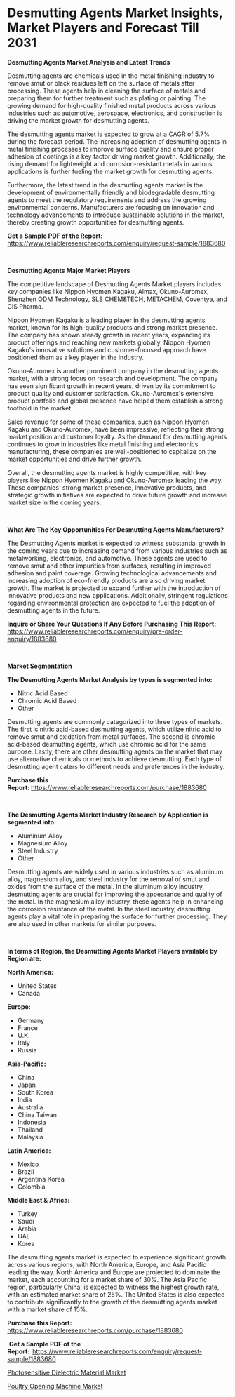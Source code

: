 <p><h1>Desmutting Agents Market Insights, Market Players and Forecast Till 2031</h1></p><p><strong>Desmutting Agents Market Analysis and Latest Trends</strong></p>
<p><p>Desmutting agents are chemicals used in the metal finishing industry to remove smut or black residues left on the surface of metals after processing. These agents help in cleaning the surface of metals and preparing them for further treatment such as plating or painting. The growing demand for high-quality finished metal products across various industries such as automotive, aerospace, electronics, and construction is driving the market growth for desmutting agents.</p><p>The desmutting agents market is expected to grow at a CAGR of 5.7% during the forecast period. The increasing adoption of desmutting agents in metal finishing processes to improve surface quality and ensure proper adhesion of coatings is a key factor driving market growth. Additionally, the rising demand for lightweight and corrosion-resistant metals in various applications is further fueling the market growth for desmutting agents.</p><p>Furthermore, the latest trend in the desmutting agents market is the development of environmentally friendly and biodegradable desmutting agents to meet the regulatory requirements and address the growing environmental concerns. Manufacturers are focusing on innovation and technology advancements to introduce sustainable solutions in the market, thereby creating growth opportunities for desmutting agents.</p></p>
<p><strong>Get a Sample PDF of the Report:&nbsp;</strong> <a href="https://www.reliableresearchreports.com/enquiry/request-sample/1883680">https://www.reliableresearchreports.com/enquiry/request-sample/1883680</a></p>
<p>&nbsp;</p>
<p><strong>Desmutting Agents Major Market Players</strong></p>
<p><p>The competitive landscape of Desmutting Agents Market players includes key companies like Nippon Hyomen Kagaku, Almax, Okuno-Auromex, Shenzhen ODM Technology, SLS CHEM&TECH, METACHEM, Coventya, and CIS Pharma. </p><p>Nippon Hyomen Kagaku is a leading player in the desmutting agents market, known for its high-quality products and strong market presence. The company has shown steady growth in recent years, expanding its product offerings and reaching new markets globally. Nippon Hyomen Kagaku's innovative solutions and customer-focused approach have positioned them as a key player in the industry.</p><p>Okuno-Auromex is another prominent company in the desmutting agents market, with a strong focus on research and development. The company has seen significant growth in recent years, driven by its commitment to product quality and customer satisfaction. Okuno-Auromex's extensive product portfolio and global presence have helped them establish a strong foothold in the market.</p><p>Sales revenue for some of these companies, such as Nippon Hyomen Kagaku and Okuno-Auromex, have been impressive, reflecting their strong market position and customer loyalty. As the demand for desmutting agents continues to grow in industries like metal finishing and electronics manufacturing, these companies are well-positioned to capitalize on the market opportunities and drive further growth.</p><p>Overall, the desmutting agents market is highly competitive, with key players like Nippon Hyomen Kagaku and Okuno-Auromex leading the way. These companies' strong market presence, innovative products, and strategic growth initiatives are expected to drive future growth and increase market size in the coming years.</p></p>
<p>&nbsp;</p>
<p><strong>What Are The Key Opportunities For Desmutting Agents Manufacturers?</strong></p>
<p><p>The Desmutting Agents market is expected to witness substantial growth in the coming years due to increasing demand from various industries such as metalworking, electronics, and automotive. These agents are used to remove smut and other impurities from surfaces, resulting in improved adhesion and paint coverage. Growing technological advancements and increasing adoption of eco-friendly products are also driving market growth. The market is projected to expand further with the introduction of innovative products and new applications. Additionally, stringent regulations regarding environmental protection are expected to fuel the adoption of desmutting agents in the future.</p></p>
<p><strong>Inquire or Share Your Questions If Any Before Purchasing This Report:</strong> <a href="https://www.reliableresearchreports.com/enquiry/pre-order-enquiry/1883680">https://www.reliableresearchreports.com/enquiry/pre-order-enquiry/1883680</a></p>
<p>&nbsp;</p>
<p><strong>Market Segmentation</strong></p>
<p><strong>The Desmutting Agents Market Analysis by types is segmented into:</strong></p>
<p><ul><li>Nitric Acid Based</li><li>Chromic Acid Based</li><li>Other</li></ul></p>
<p><p>Desmutting agents are commonly categorized into three types of markets. The first is nitric acid-based desmutting agents, which utilize nitric acid to remove smut and oxidation from metal surfaces. The second is chromic acid-based desmutting agents, which use chromic acid for the same purpose. Lastly, there are other desmutting agents on the market that may use alternative chemicals or methods to achieve desmutting. Each type of desmutting agent caters to different needs and preferences in the industry.</p></p>
<p><strong>Purchase this Report:&nbsp;</strong><a href="https://www.reliableresearchreports.com/purchase/1883680">https://www.reliableresearchreports.com/purchase/1883680</a></p>
<p>&nbsp;</p>
<p><strong>The Desmutting Agents Market Industry Research by Application is segmented into:</strong></p>
<p><ul><li>Aluminum Alloy</li><li>Magnesium Alloy</li><li>Steel Industry</li><li>Other</li></ul></p>
<p><p>Desmutting agents are widely used in various industries such as aluminum alloy, magnesium alloy, and steel industry for the removal of smut and oxides from the surface of the metal. In the aluminum alloy industry, desmutting agents are crucial for improving the appearance and quality of the metal. In the magnesium alloy industry, these agents help in enhancing the corrosion resistance of the metal. In the steel industry, desmutting agents play a vital role in preparing the surface for further processing. They are also used in other markets for similar purposes.</p></p>
<p>&nbsp;</p>
<p><strong>In terms of Region, the Desmutting Agents Market Players available by Region are:</strong></p>
<p>
    <p> <strong> North America: </strong>
        <ul>
            <li>United States</li>
            <li>Canada</li>
        </ul>
        </p> 
    <p> <strong> Europe: </strong>
        <ul>
            <li>Germany</li>
            <li>France</li>
            <li>U.K.</li>
            <li>Italy</li>
            <li>Russia</li>
        </ul>
        </p> 
    <p> <strong> Asia-Pacific: </strong>
        <ul>
            <li>China</li>
            <li>Japan</li>
            <li>South Korea</li>
            <li>India</li>
            <li>Australia</li>
            <li>China Taiwan</li>
            <li>Indonesia</li>
            <li>Thailand</li>
            <li>Malaysia</li>
        </ul>
        </p> 
    <p> <strong> Latin America: </strong>
        <ul>
            <li>Mexico</li>
            <li>Brazil</li>
            <li>Argentina Korea</li>
            <li>Colombia</li>
        </ul>
        </p> 
    <p> <strong> Middle East & Africa: </strong>
        <ul>
            <li>Turkey</li>
            <li>Saudi</li>
            <li>Arabia</li>
            <li>UAE</li>
            <li>Korea</li>
        </ul>
    </p>
    </p>
<p><p>The desmutting agents market is expected to experience significant growth across various regions, with North America, Europe, and Asia Pacific leading the way. North America and Europe are projected to dominate the market, each accounting for a market share of 30%. The Asia Pacific region, particularly China, is expected to witness the highest growth rate, with an estimated market share of 25%. The United States is also expected to contribute significantly to the growth of the desmutting agents market with a market share of 15%.</p></p>
<p><strong>Purchase this Report: </strong><a href="https://www.reliableresearchreports.com/purchase/1883680">https://www.reliableresearchreports.com/purchase/1883680</a></p>
<p>&nbsp;<strong>Get a Sample PDF of the Report:&nbsp;&nbsp;</strong><a href="https://www.reliableresearchreports.com/enquiry/request-sample/1883680">https://www.reliableresearchreports.com/enquiry/request-sample/1883680</a></p>
<p><strong></strong></p>
<p><p><a href="https://github.com/angelajermaine/Market-Research-Report-List-2/blob/main/photosensitive-dielectric-material-market.md">Photosensitive Dielectric Material Market</a></p><p><a href="https://eight-handstand-8fb.notion.site/Poultry-Opening-Machine-Market-Challenges-Opportunities-and-Growth-Drivers-and-Major-Market-Playe-3f75e7f4240645e8bb9d0e73aab6ca8a">Poultry Opening Machine Market</a></p></p>